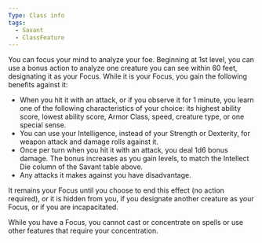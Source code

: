 ```yaml
---
Type: Class info
tags:
  - Savant
  - ClassFeature
---
```

You can focus your mind to analyze your foe. Beginning at 1st level, you can use a bonus action to analyze one creature you can see within 60 feet, designating it as your Focus. While it is your Focus, you gain the following benefits against it:

- When you hit it with an attack, or if you observe it for 1 minute, you learn one of the following characteristics of your choice: its highest ability score, lowest ability score, Armor Class, speed, creature type, or one special sense.
- You can use your Intelligence, instead of your Strength or Dexterity, for weapon attack and damage rolls against it.
- Once per turn when you hit it with an attack, you deal 1d6 bonus damage. The bonus increases as you gain levels, to match the Intellect Die column of the Savant table above.
- Any attacks it makes against you have disadvantage.

It remains your Focus until you choose to end this effect (no action required), or it is hidden from you, if you designate another creature as your Focus, or if you are incapacitated.

While you have a Focus, you cannot cast or concentrate on spells or use other features that require your concentration.